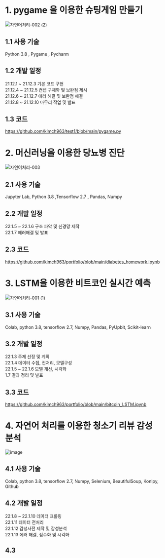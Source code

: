 # 1. pygame 을 이용한 슈팅게임 만들기

 ![자연어처리-002 (2)](https://user-images.githubusercontent.com/94778681/151274968-1c50579e-4348-4bac-b8d5-db2ae49a3dc2.jpg)

## 1.1 사용 기술 
 Python 3.8 , Pygame , Pycharm
 
## 1.2 개발 일정
21.12.1 ~ 21.12.3 기본 코드 구현  
21.12.4 ~ 21.12.5 컨셉 구체화 및 보완점 제시  
21.12.6 ~ 21.12.7 에러 해결 및 보완점 해결  
21.12.8 ~ 21.12.10 마무리 작업 및 발표

## 1.3 코드
https://github.com/kimch963/test1/blob/main/pygame.py

# 2. 머신러닝을 이용한 당뇨병 진단
![자연어처리-003](https://user-images.githubusercontent.com/94778681/151276614-9073d572-2259-45a8-88db-a26c53483b6a.jpg)

## 2.1 사용 기술
Jupyter Lab, Python 3.8 ,Tensorflow 2.7 , Pandas, Numpy 
## 2.2 개발 일정
22.1.5 ~ 22.1.6 구조 파악 및 신경망 제작  
22.1.7 에러해결 및 발표
## 2.3 코드
https://github.com/kimch963/portfolio/blob/main/diabetes_homework.ipynb

# 3. LSTM을 이용한 비트코인 실시간 예측
![자연어처리-001 (1)](https://user-images.githubusercontent.com/94778681/151271099-c755a3d4-9144-418f-8b4b-987bfebbb715.jpg)

## 3.1 사용 기술
Colab, python 3.8, tensorflow 2.7, Numpy, Pandas, PyUpbit, Scikit-learn
## 3.2 개발 일정
22.1.3 주제 선정 및 계획  
22.1.4 데이터 수집, 전처리, 모델구성  
22.1.5 ~ 22.1.6 모델 개선, 시각화  
1.7 결과 정리 및 발표 
## 3.3 코드
https://github.com/kimch963/portfolio/blob/main/bitcoin_LSTM.ipynb

# 4. 자연어 처리를 이용한 청소기 리뷰 감성분석
![image](https://user-images.githubusercontent.com/94778681/151272847-08bb7e55-8244-4206-8b8e-ffc303a193dc.png)

## 4.1 사용 기술
Colab, python 3.8, tensorflow 2.7, Numpy, Selenium, BeautifulSoup, Konlpy, Github

## 4.2 개발 일정
22.1.8 ~ 22.1.10 데이터 크롤링  
22.1.11 데이터 전처리  
22.1.12 감성사전 제작 및 감성분석  
22.1.13 에러 해결, 점수화 및 시각화  

## 4.3 
